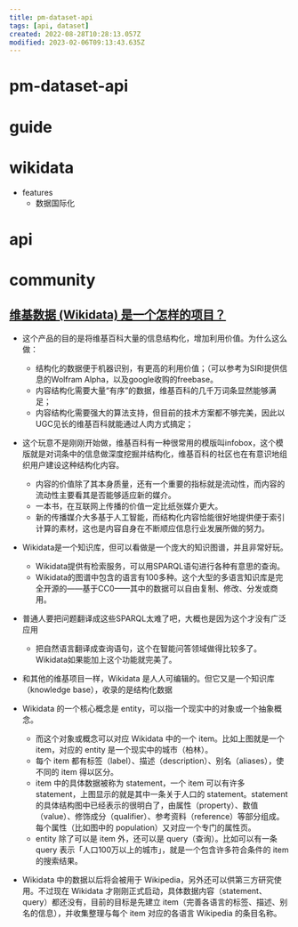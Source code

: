```yaml
---
title: pm-dataset-api
tags: [api, dataset]
created: 2022-08-28T10:28:13.057Z
modified: 2023-02-06T09:13:43.635Z
---
```


# pm-dataset-api

# guide

# wikidata
- features
  - 数据国际化
# api

# community

## [维基数据 (Wikidata) 是一个怎样的项目？](https://www.zhihu.com/question/20151850/answers/updated)

- 这个产品的目的是将维基百科大量的信息结构化，增加利用价值。为什么这么做：
  - 结构化的数据便于机器识别，有更高的利用价值；（可以参考为SIRI提供信息的Wolfram Alpha，以及google收购的freebase。
  - 内容结构化需要大量“有序”的数据，维基百科的几千万词条显然能够满足；
  - 内容结构化需要强大的算法支持，但目前的技术方案都不够完美，因此以UGC见长的维基百科就能通过人肉方式搞定；
- 这个玩意不是刚刚开始做，维基百科有一种很常用的模版叫infobox，这个模版就是对词条中的信息做深度挖掘并结构化，维基百科的社区也在有意识地组织用户建设这种结构化内容。
  - 内容的价值除了其本身质量，还有一个重要的指标就是流动性，而内容的流动性主要看其是否能够适应新的媒介。
  - 一本书，在互联网上传播的价值一定比纸张媒介更大。
  - 新的传播媒介大多基于人工智能，而结构化内容恰能很好地提供便于索引计算的素材，这也是内容自身在不断顺应信息行业发展所做的努力。

- Wikidata是一个知识库，但可以看做是一个庞大的知识图谱，并且非常好玩。
  - Wikidata提供有检索服务，可以用SPARQL语句进行各种有意思的查询。
  - Wikidata的图谱中包含的语言有100多种。这个大型的多语言知识库是完全开源的——基于CC0——其中的数据可以自由复制、修改、分发或商用。
- 普通人要把问题翻译成这些SPARQL太难了吧，大概也是因为这个才没有广泛应用
  - 把自然语言翻译成查询语句，这个在智能问答领域做得比较多了。Wikidata如果能加上这个功能就完美了。

- 和其他的维基项目一样，Wikidata 是人人可编辑的。但它又是一个知识库（knowledge base），收录的是结构化数据
- Wikidata 的一个核心概念是 entity，可以指一个现实中的对象或一个抽象概念。
  - 而这个对象或概念可以对应 Wikidata 中的一个 item。比如上图就是一个 item，对应的 entity 是一个现实中的城市（柏林）。
  - 每个 item 都有标签（label）、描述（description）、别名（aliases），使不同的 item 得以区分。
  - item 中的具体数据被称为 statement，一个 item 可以有许多 statement，上图显示的就是其中一条关于人口的 statement。statement 的具体结构图中已经表示的很明白了，由属性（property）、数值（value）、修饰成分（qualifier）、参考资料（reference）等部分组成。每个属性（比如图中的 population）又对应一个专门的属性页。
  - entity 除了可以是 item 外，还可以是 query（查询）。比如可以有一条 query 表示「人口100万以上的城市」，就是一个包含许多符合条件的 item 的搜索结果。
- Wikidata 中的数据以后将会被用于 Wikipedia，另外还可以供第三方研究使用。不过现在 Wikidata 才刚刚正式启动，具体数据内容（statement、query）都还没有，目前的目标是先建立 item（完善各语言的标签、描述、别名的信息），并收集整理与每个 item 对应的各语言 Wikipedia 的条目名称。
